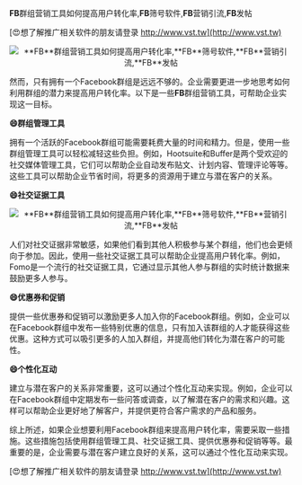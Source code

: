 **FB**群组营销工具如何提高用户转化率,**FB**筛号软件,**FB**营销引流,**FB**发帖

[😍想了解推广相关软件的朋友请登录 http://www.vst.tw](http://www.vst.tw)

 <center><img src="https://vst.tw/MP4/tuiguang/png/4.png" alt="**FB**群组营销工具如何提高用户转化率,**FB**筛号软件,**FB**营销引流,**FB**发帖"></center>

然而，只有拥有一个Facebook群组是远远不够的。企业需要更进一步地思考如何利用群组的潜力来提高用户转化率。以下是一些**FB**群组营销工具，可帮助企业实现这一目标。

**😄群组管理工具**

拥有一个活跃的Facebook群组可能需要耗费大量的时间和精力。但是，使用一些群组管理工具可以轻松减轻这些负担。例如，Hootsuite和Buffer是两个受欢迎的社交媒体管理工具，它们可以帮助企业自动发布贴文、计划内容、管理评论等等。这些工具可以帮助企业节省时间，将更多的资源用于建立与潜在客户的关系。

**😄社交证据工具**

 <center><img src="https://vst.tw/MP4/tuiguang/png/4.png" alt="**FB**群组营销工具如何提高用户转化率,**FB**筛号软件,**FB**营销引流,**FB**发帖"></center>

人们对社交证据非常敏感，如果他们看到其他人积极参与某个群组，他们也会更倾向于参加。因此，使用一些社交证据工具可以帮助企业提高用户转化率。例如，Fomo是一个流行的社交证据工具，它通过显示其他人参与群组的实时统计数据来鼓励更多人参与。

**😄优惠券和促销**

提供一些优惠券和促销可以激励更多人加入你的Facebook群组。例如，企业可以在Facebook群组中发布一些特别优惠的信息，只有加入该群组的人才能获得这些优惠。这种方式可以吸引更多的人加入群组，并提高他们转化为潜在客户的可能性。

**😄个性化互动**

建立与潜在客户的关系非常重要，这可以通过个性化互动来实现。例如，企业可以在Facebook群组中定期发布一些问答或调查，以了解潜在客户的需求和兴趣。这样可以帮助企业更好地了解客户，并提供更符合客户需求的产品和服务。

综上所述，如果企业想要利用Facebook群组来提高用户转化率，需要采取一些措施。这些措施包括使用群组管理工具、社交证据工具、提供优惠券和促销等等。最重要的是，企业需要与潜在客户建立良好的关系，这可以通过个性化互动来实现。

[😍想了解推广相关软件的朋友请登录 http://www.vst.tw](http://www.vst.tw)



